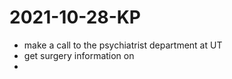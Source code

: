 # 2021-10-28-KP

- make a call to the psychiatrist department at UT
- get surgery information on 
- 